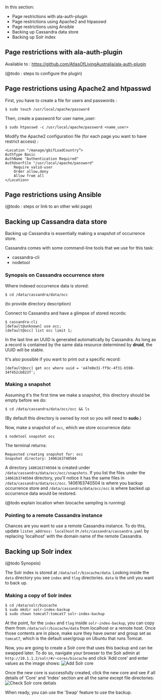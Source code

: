 In this section:
* Page restrictions with ala-auth-plugin
* Page restrictions using Apache2 and htpasswd
* Page restrictions using Ansible
* Backing up Cassandra data store
* Backing up Solr index

## Page restrictions with ala-auth-plugin ##

Available to : https://github.com/AtlasOfLivingAustralia/ala-auth-plugin 

(@todo : steps to configure the plugin)

## Page restrictions using Apache2 and htpasswd ##

First, you have to create a file for users and passwords : 

    $ sudo touch /usr/local/apache/password

Then, create a password for user name_user: 

    $ sudo htpasswd -c /usr/local/apache/password <name_user>

Modify the Apache2 configuration file (for each page you want to have restrict access) :

    <Location "/manage/gbifLoadCountry”>
    AuthType Basic
    AuthName "Authentication Required"
    AuthUserFile "/usr/local/apache/password"
        Require valid-user
        Order allow,deny
        Allow from all
    </Location>

## Page restrictions using Ansible ##

(@todo : steps or link to an other wiki page)

## Backing up Cassandra data store ##

Backing up Cassandra is essentially making a snapshot of occurrence store.

Cassandra comes with some command-line tools that we use for this task:
* cassandra-cli
* nodetool

### Synopsis on Cassandra occurrence store ###
Where indexed occurrence data is stored:

    $ cd /data/cassandra/data/occ

(to provide directory description)

Connect to Cassandra and have a glimpse of stored records:

    $ cassandra-cli
    [default@unknown] use occ;
    [default@occ] list occ limit 1;
		
In the last line an UUID is generated automatically by Cassandra. As long as a record is contained by the same data resource determined by __druid__, the UUID will be stable.

It's also possible if you want to print out a specific record:

    [default@occ] get occ where uuid = 'e47e0e31-ff9c-4f31-b598-34f452cb023f';
		
### Making a snapshot ###
Assuming it's the first time we make a snapshot, this directory should be empty before we do:

    $ cd /data/cassandra/data/occ/occ && ls

(By default this directory is owned by root so you will need to __sudo__.)

Now, make a snapshot of `occ`, which we store occurrence data:

    $ nodetool snapshot occ

The terminal returns:

    Requested creating snapshot for: occ 
    Snapshot directory: 1406163740504

A directory `1406163740504` is created under `/data/cassandra/data/occ/occ/snapshots`. If you list the files under the `1406163740504` directory, you'll notice it has the same files in `/data/cassandra/data/occ/occ`. 1406163740504 is where you backup occurrence store and `/data/cassandra/data/occ/occ` is where backed up occurrence data would be restored.

(@todo explain location when biocache sampling is running)

### Pointing to a remote Cassandra instance ###
Chances are you want to use a remote Cassandra instance. To do this, update `listen_address: localhost` in `/etc/cassandra/cassandra.yaml` by replacing 'localhost' with the domain name of the remote Cassandra.

## Backing up Solr index ##
(@todo Synopsis)

The Solr index is stored at `/data/solr/biocache/data`. Looking inside the `data` directory you see `index` and `tlog` directories. `data` is the unit you want to back up.

### Making a copy of Solr index ###

    $ cd /data/solr/biocache
    $ sudo mkdir solr-index-backup
    $ sudo chown tomcat7:tomcat7 solr-index-backup

At the point, for the `index` and `tlog` inside `solr-index-backup`, you can copy them from `/data/solr/biocache/data` from localhost or a remote host. Once those contents are in place, make sure they have owner and group set as `tomcat7`, which is the default user/group on Ubuntu that runs Tomcat.

Now, you are going to create a Solr core that uses this backup and can be swapped later. To do so, navigate your browser to the Solr admin at `http://10.1.1.2/solr/#/~cores/biocache` and click 'Add core' and enter values as the image shows:
![Add Solr core](/AtlasOfLivingAustralia/documentation/wiki/img/solr-index-backup.png)

Once the new core is successfully created, click the new core and see if all details of 'Core' and 'Index' section are all the same except file directories:
![Check Solr core detials](/AtlasOfLivingAustralia/documentation/wiki/img/solr-index-backup-details.png)

When ready, you can use the 'Swap' feature to use the backup.
